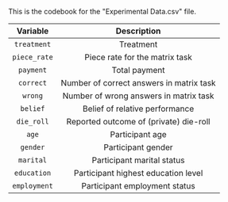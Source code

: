 This is the codebook for the "Experimental Data.csv" file.

| Variable | Description |
| :---: | :---: |
| `treatment` | Treatment |
| `piece_rate` | Piece rate for the matrix task |
| `payment` | Total payment |
| `correct` | Number of correct answers in matrix task |
| `wrong` | Number of wrong answers in matrix task |
| `belief` | Belief of relative performance |
| `die_roll` | Reported outcome of (private) die-roll |
| `age` | Participant age |
| `gender` | Participant gender |
| `marital` | Participant marital status |
| `education` | Participant highest education level |
| `employment` | Participant employment status |
